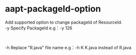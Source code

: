aapt-packageId-option
=====================

Add supported option to change packageId of ResourceId.
<br>
-y Specify PackageId  e.g：-y 126 <br>

<br>

-h Replace "R.java" file name e.g：-h K  K.java instead of R.java <br>
<br>
